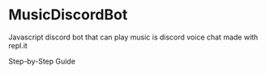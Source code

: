 # MusicDiscordBot
Javascript discord bot that can play music is discord voice chat made with repl.it

Step-by-Step Guide
